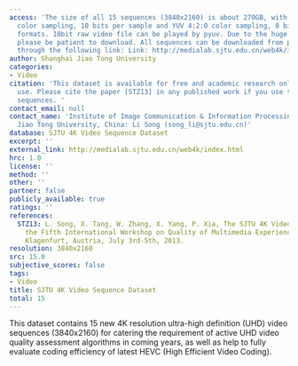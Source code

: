 ```yaml
---
access: 'The size of all 15 sequences (3840x2160) is about 270GB, with both YUV 4:4:4
  color sampling, 10 bits per sample and YUV 4:2:0 color sampling, 8 bits per sample
  formats. 10bit raw video file can be played by pyuv. Due to the huge amount of data,
  please be patient to download. All sequences can be downloaded from public server
  through the following link: Link: http://medialab.sjtu.edu.cn/web4k/index.html'
author: Shanghai Jiao Tong University
categories:
- Video
citation: 'This dataset is available for free and academic research only, no commercial
  use. Please cite the paper [STZ13] in any published work if you use those video
  sequences. '
contact_email: null
contact_name: 'Institute of Image Communication & Information Processing, Shanghai
  Jiao Tong University, China: Li Song (song_li@sjtu.edu.cn)'
database: SJTU 4K Video Sequence Dataset
excerpt: ''
external_link: http://medialab.sjtu.edu.cn/web4k/index.html
hrc: 1.0
license: ''
method: ''
other: ''
partner: false
publicly_available: true
ratings: ''
references:
  STZ13: L. Song, X. Tang, W. Zhang, X. Yang, P. Xia, The SJTU 4K Video Sequence Dataset,
    the Fifth International Workshop on Quality of Multimedia Experience (QoMEX2013),
    Klagenfurt, Austria, July 3rd-5th, 2013.
resolution: 3840x2160
src: 15.0
subjective_scores: false
tags:
- Video
title: SJTU 4K Video Sequence Dataset
total: 15
---
```


This dataset contains 15 new 4K resolution ultra-high definition (UHD) video sequences (3840x2160) for catering the requirement of active UHD video quality assessment algorithms in coming years, as well as help to fully evaluate coding efficiency of latest HEVC (High Efficient Video Coding).